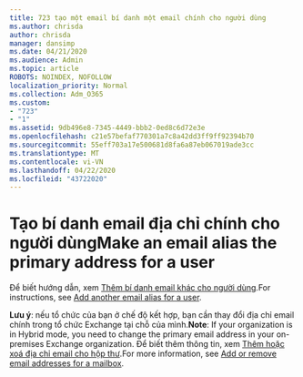 ```yaml
---
title: 723 tạo một email bí danh một email chính cho người dùng
ms.author: chrisda
author: chrisda
manager: dansimp
ms.date: 04/21/2020
ms.audience: Admin
ms.topic: article
ROBOTS: NOINDEX, NOFOLLOW
localization_priority: Normal
ms.collection: Adm_O365
ms.custom:
- "723"
- "1"
ms.assetid: 9db496e8-7345-4449-bbb2-0ed8c6d72e3e
ms.openlocfilehash: c21e57befaf770301a7c8a42dd3ff9ff92394b70
ms.sourcegitcommit: 55eff703a17e500681d8fa6a87eb067019ade3cc
ms.translationtype: MT
ms.contentlocale: vi-VN
ms.lasthandoff: 04/22/2020
ms.locfileid: "43722020"
---
```

# <a name="make-an-email-alias-the-primary-address-for-a-user"></a><span data-ttu-id="61166-102">Tạo bí danh email địa chỉ chính cho người dùng</span><span class="sxs-lookup"><span data-stu-id="61166-102">Make an email alias the primary address for a user</span></span>

<span data-ttu-id="61166-103">Để biết hướng dẫn, xem [Thêm bí danh email khác cho người dùng](https://docs.microsoft.com/office365/admin/email/add-another-email-alias-for-a-user).</span><span class="sxs-lookup"><span data-stu-id="61166-103">For instructions, see [Add another email alias for a user](https://docs.microsoft.com/office365/admin/email/add-another-email-alias-for-a-user).</span></span>

<span data-ttu-id="61166-104">**Lưu ý**: nếu tổ chức của bạn ở chế độ kết hợp, bạn cần thay đổi địa chỉ email chính trong tổ chức Exchange tại chỗ của mình.</span><span class="sxs-lookup"><span data-stu-id="61166-104">**Note**: If your organization is in Hybrid mode, you need to change the primary email address in your on-premises Exchange organization.</span></span> <span data-ttu-id="61166-105">Để biết thêm thông tin, xem [Thêm hoặc xoá địa chỉ email cho hộp thư](https://technet.microsoft.com/library/bb123794.aspx).</span><span class="sxs-lookup"><span data-stu-id="61166-105">For more information, see [Add or remove email addresses for a mailbox](https://technet.microsoft.com/library/bb123794.aspx).</span></span>
